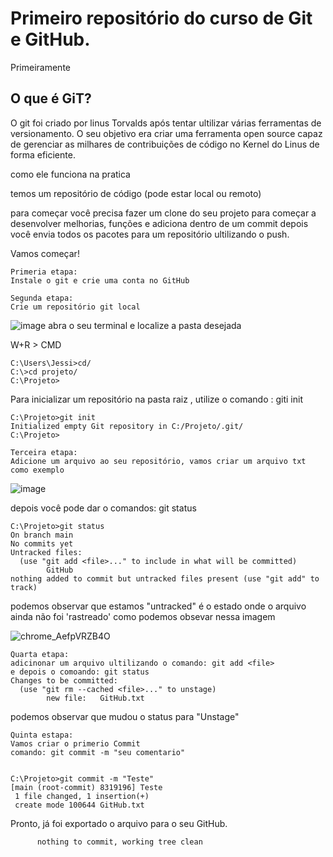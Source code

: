 
# Primeiro repositório do curso de Git e GitHub.

Primeiramente

## O que é GiT?

O git foi criado por linus Torvalds após tentar ultilizar várias ferramentas de versionamento.
O seu objetivo era criar uma ferramenta open source capaz de gerenciar as milhares de contribuições 
de código no Kernel do Linus de forma eficiente.


como ele funciona na pratica

temos um repositório de código (pode estar local ou remoto)


para começar você precisa fazer um clone do seu projeto
para começar a desenvolver melhorias, funções e adiciona dentro de um commit
depois você envia todos os pacotes para um repositório  ultilizando o push.

Vamos começar!
```shell
Primeria etapa:
Instale o git e crie uma conta no GitHub
```
```shell
Segunda etapa:
Crie um repositório git local
```
![image](https://user-images.githubusercontent.com/107520340/174452987-a4676f0f-f3b4-4bad-b03c-cd29b218f47d.png)
abra o seu terminal e localize a pasta desejada

W+R > CMD

```shell
C:\Users\Jessi>cd/
C:\>cd projeto/
C:\Projeto>
```
Para inicializar um repositório na pasta raiz ,  utilize o comando : giti init
```shell
C:\Projeto>git init
Initialized empty Git repository in C:/Projeto/.git/
C:\Projeto>
```
```shell
Terceira etapa:
Adicione um arquivo ao seu repositório, vamos criar um arquivo txt como exemplo
```
![image](https://user-images.githubusercontent.com/107520340/174455645-7b47cd0e-5586-41d3-a099-f0b2cebd2f57.png)


depois você pode dar o comandos: git status

```shell
C:\Projeto>git status
On branch main
No commits yet
Untracked files:
  (use "git add <file>..." to include in what will be committed)
        GitHub
nothing added to commit but untracked files present (use "git add" to track)
```
podemos observar que estamos "untracked" é o estado onde o arquivo ainda não foi 'rastreado'
como podemos obsevar nessa imagem

![chrome_AefpVRZB4O](https://user-images.githubusercontent.com/107520340/174455192-73baf4e0-d85f-41cb-b186-d383c455dc92.png)

```shell
Quarta etapa:
adicinonar um arquivo ultilizando o comando: git add <file>
e depois o comoando: git status 
Changes to be committed:
  (use "git rm --cached <file>..." to unstage)
        new file:   GitHub.txt      
```
podemos observar que mudou o status para "Unstage"

```shell
Quinta estapa:
Vamos criar o primerio Commit
comando: git commit -m "seu comentario"


C:\Projeto>git commit -m "Teste"
[main (root-commit) 8319196] Teste
 1 file changed, 1 insertion(+)
 create mode 100644 GitHub.txt
```
Pronto, já foi exportado o arquivo para o seu GitHub.

          nothing to commit, working tree clean
          
 
 

